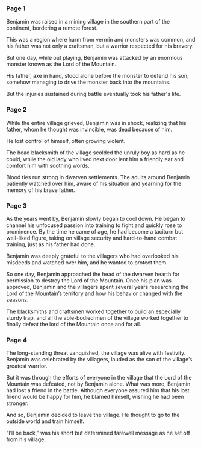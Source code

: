 ### Page 1

Benjamin was raised in a mining village in the southern part of the continent, bordering a remote forest.

This was a region where harm from vermin and monsters was common, and his father was not only a craftsman, but a warrior respected for his bravery.

But one day, while out playing, Benjamin was attacked by an enormous monster known as the Lord of the Mountain.

His father, axe in hand, stood alone before the monster to defend his son, somehow managing to drive the monster back into the mountains.

But the injuries sustained during battle eventually took his father's life.

### Page 2

While the entire village grieved, Benjamin was in shock, realizing that his father, whom he thought was invincible, was dead because of him.

He lost control of himself, often growing violent.

The head blacksmith of the village scolded the unruly boy as hard as he could, while the old lady who lived next door lent him a friendly ear and comfort him with soothing words.

Blood ties run strong in dwarven settlements. The adults around Benjamin patiently watched over him, aware of his situation and yearning for the memory of his brave father.

### Page 3

As the years went by, Benjamin slowly began to cool down. He began to channel his unfocused passion into training to fight and quickly rose to prominence. By the time he came of age, he had become a taciturn but well-liked figure, taking on village security and hard-to-hand combat training, just as his father had done. 

Benjamin was deeply grateful to the villagers who had overlooked his misdeeds and watched over him, and he wanted to protect them.

So one day, Benjamin approached the head of the dwarven hearth for permission to destroy the Lord of the Mountain. Once his plan was approved, Benjamin and the villagers spent several years researching the Lord of the Mountain’s territory and how his behavior changed with the seasons.

The blacksmiths and craftsmen worked together to build an especially sturdy trap, and all the able-bodied men of the village worked together to finally defeat the lord of the Mountain once and for all.

### Page 4

The long-standing threat vanquished, the village was alive with festivity. Benjamin was celebrated by the villagers, lauded as the son of the village’s greatest warrior.

But it was through the efforts of everyone in the village that the Lord of the Mountain was defeated, not by Benjamin alone.  What was more, Benjamin had lost a friend in the battle. Although everyone assured him that his lost friend would be happy for him, he blamed himself, wishing he had been stronger.

And so, Benjamin decided to leave the village. He thought to go to the outside world and train himself.

“I’ll be back,” was his short but determined farewell message as he set off from his village.
